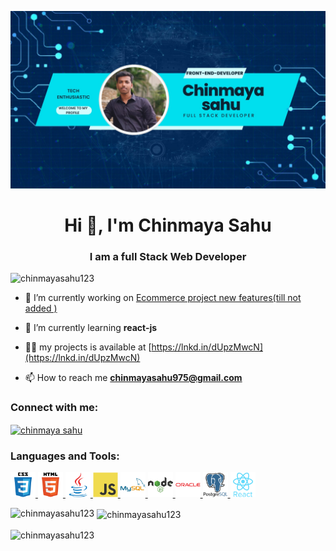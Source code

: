 ![logo](https://github.com/chinmayasahu123/chinmayasahu123/blob/main/git%20hub%20banner.jpg)
<h1 align="center">Hi 👋, I'm Chinmaya Sahu</h1>
<h3 align="center">I am a full Stack Web Developer</h3>

<p align="left"> <img src="https://komarev.com/ghpvc/?username=chinmayasahu123&label=Profile%20views&color=0e75b6&style=flat" alt="chinmayasahu123" /> </p>

- 🔭 I’m currently working on [Ecommerce project new features(till not added )](https://lnkd.in/djjsmsaw)

- 🌱 I’m currently learning **react-js**

- 👨‍💻 my projects is available at [https://lnkd.in/dUpzMwcN](https://lnkd.in/dUpzMwcN)

- 📫 How to reach me **chinmayasahu975@gmail.com**

<h3 align="left">Connect with me:</h3>
<p align="left">
<a href="https://linkedin.com/in/chinmaya sahu" target="blank"><img align="center" src="https://raw.githubusercontent.com/rahuldkjain/github-profile-readme-generator/master/src/images/icons/Social/linked-in-alt.svg" alt="chinmaya sahu" height="30" width="40" /></a>
</p>

<h3 align="left">Languages and Tools:</h3>
<p align="left"> <a href="https://www.w3schools.com/css/" target="_blank" rel="noreferrer"> <img src="https://raw.githubusercontent.com/devicons/devicon/master/icons/css3/css3-original-wordmark.svg" alt="css3" width="40" height="40"/> </a> <a href="https://www.w3.org/html/" target="_blank" rel="noreferrer"> <img src="https://raw.githubusercontent.com/devicons/devicon/master/icons/html5/html5-original-wordmark.svg" alt="html5" width="40" height="40"/> </a> <a href="https://www.java.com" target="_blank" rel="noreferrer"> <img src="https://raw.githubusercontent.com/devicons/devicon/master/icons/java/java-original.svg" alt="java" width="40" height="40"/> </a> <a href="https://developer.mozilla.org/en-US/docs/Web/JavaScript" target="_blank" rel="noreferrer"> <img src="https://raw.githubusercontent.com/devicons/devicon/master/icons/javascript/javascript-original.svg" alt="javascript" width="40" height="40"/> </a> <a href="https://www.mysql.com/" target="_blank" rel="noreferrer"> <img src="https://raw.githubusercontent.com/devicons/devicon/master/icons/mysql/mysql-original-wordmark.svg" alt="mysql" width="40" height="40"/> </a> <a href="https://nodejs.org" target="_blank" rel="noreferrer"> <img src="https://raw.githubusercontent.com/devicons/devicon/master/icons/nodejs/nodejs-original-wordmark.svg" alt="nodejs" width="40" height="40"/> </a> <a href="https://www.oracle.com/" target="_blank" rel="noreferrer"> <img src="https://raw.githubusercontent.com/devicons/devicon/master/icons/oracle/oracle-original.svg" alt="oracle" width="40" height="40"/> </a> <a href="https://www.postgresql.org" target="_blank" rel="noreferrer"> <img src="https://raw.githubusercontent.com/devicons/devicon/master/icons/postgresql/postgresql-original-wordmark.svg" alt="postgresql" width="40" height="40"/> </a> <a href="https://reactjs.org/" target="_blank" rel="noreferrer"> <img src="https://raw.githubusercontent.com/devicons/devicon/master/icons/react/react-original-wordmark.svg" alt="react" width="40" height="40"/> </a> </p>

<p><img align="left" src="https://github-readme-stats.vercel.app/api/top-langs?username=chinmayasahu123&show_icons=true&locale=en&layout=compact" alt="chinmayasahu123" /></p>

<p>&nbsp;<img align="center" src="https://github-readme-stats.vercel.app/api?username=chinmayasahu123&show_icons=true&locale=en" alt="chinmayasahu123" /></p>

<p><img align="center" src="https://github-readme-streak-stats.herokuapp.com/?user=chinmayasahu123&" alt="chinmayasahu123" /></p>

